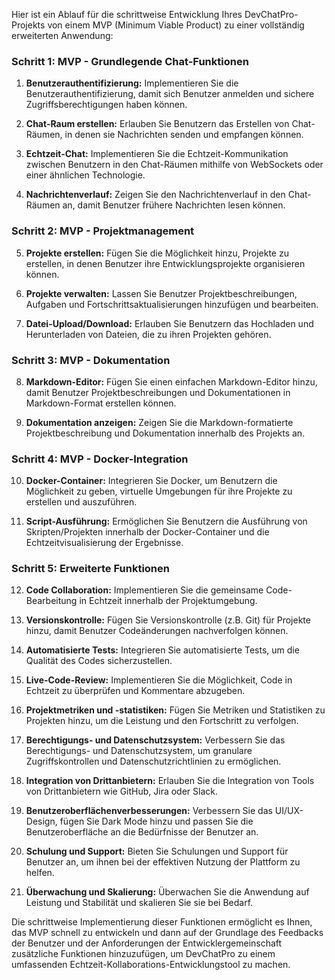 Hier ist ein Ablauf für die schrittweise Entwicklung Ihres DevChatPro-Projekts von einem MVP (Minimum Viable Product) zu einer vollständig erweiterten Anwendung:

### Schritt 1: MVP - Grundlegende Chat-Funktionen

1. **Benutzerauthentifizierung:** Implementieren Sie die Benutzerauthentifizierung, damit sich Benutzer anmelden und sichere Zugriffsberechtigungen haben können.

2. **Chat-Raum erstellen:** Erlauben Sie Benutzern das Erstellen von Chat-Räumen, in denen sie Nachrichten senden und empfangen können.

3. **Echtzeit-Chat:** Implementieren Sie die Echtzeit-Kommunikation zwischen Benutzern in den Chat-Räumen mithilfe von WebSockets oder einer ähnlichen Technologie.

4. **Nachrichtenverlauf:** Zeigen Sie den Nachrichtenverlauf in den Chat-Räumen an, damit Benutzer frühere Nachrichten lesen können.

### Schritt 2: MVP - Projektmanagement

5. **Projekte erstellen:** Fügen Sie die Möglichkeit hinzu, Projekte zu erstellen, in denen Benutzer ihre Entwicklungsprojekte organisieren können.

6. **Projekte verwalten:** Lassen Sie Benutzer Projektbeschreibungen, Aufgaben und Fortschrittsaktualisierungen hinzufügen und bearbeiten.

7. **Datei-Upload/Download:** Erlauben Sie Benutzern das Hochladen und Herunterladen von Dateien, die zu ihren Projekten gehören.

### Schritt 3: MVP - Dokumentation

8. **Markdown-Editor:** Fügen Sie einen einfachen Markdown-Editor hinzu, damit Benutzer Projektbeschreibungen und Dokumentationen in Markdown-Format erstellen können.

9. **Dokumentation anzeigen:** Zeigen Sie die Markdown-formatierte Projektbeschreibung und Dokumentation innerhalb des Projekts an.

### Schritt 4: MVP - Docker-Integration

10. **Docker-Container:** Integrieren Sie Docker, um Benutzern die Möglichkeit zu geben, virtuelle Umgebungen für ihre Projekte zu erstellen und auszuführen.

11. **Script-Ausführung:** Ermöglichen Sie Benutzern die Ausführung von Skripten/Projekten innerhalb der Docker-Container und die Echtzeitvisualisierung der Ergebnisse.

### Schritt 5: Erweiterte Funktionen

12. **Code Collaboration:** Implementieren Sie die gemeinsame Code-Bearbeitung in Echtzeit innerhalb der Projektumgebung.

13. **Versionskontrolle:** Fügen Sie Versionskontrolle (z.B. Git) für Projekte hinzu, damit Benutzer Codeänderungen nachverfolgen können.

14. **Automatisierte Tests:** Integrieren Sie automatisierte Tests, um die Qualität des Codes sicherzustellen.

15. **Live-Code-Review:** Implementieren Sie die Möglichkeit, Code in Echtzeit zu überprüfen und Kommentare abzugeben.

16. **Projektmetriken und -statistiken:** Fügen Sie Metriken und Statistiken zu Projekten hinzu, um die Leistung und den Fortschritt zu verfolgen.

17. **Berechtigungs- und Datenschutzsystem:** Verbessern Sie das Berechtigungs- und Datenschutzsystem, um granulare Zugriffskontrollen und Datenschutzrichtlinien zu ermöglichen.

18. **Integration von Drittanbietern:** Erlauben Sie die Integration von Tools von Drittanbietern wie GitHub, Jira oder Slack.

19. **Benutzeroberflächenverbesserungen:** Verbessern Sie das UI/UX-Design, fügen Sie Dark Mode hinzu und passen Sie die Benutzeroberfläche an die Bedürfnisse der Benutzer an.

20. **Schulung und Support:** Bieten Sie Schulungen und Support für Benutzer an, um ihnen bei der effektiven Nutzung der Plattform zu helfen.

21. **Überwachung und Skalierung:** Überwachen Sie die Anwendung auf Leistung und Stabilität und skalieren Sie sie bei Bedarf.

Die schrittweise Implementierung dieser Funktionen ermöglicht es Ihnen, das MVP schnell zu entwickeln und dann auf der Grundlage des Feedbacks der Benutzer und der Anforderungen der Entwicklergemeinschaft zusätzliche Funktionen hinzuzufügen, um DevChatPro zu einem umfassenden Echtzeit-Kollaborations-Entwicklungstool zu machen.